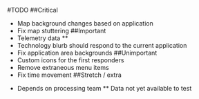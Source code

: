 #TODO
##Critical
- Map background changes based on application
- Fix map stuttering
##Important
- Telemetry data **
- Technology blurb should respond to the current application
- Fix application area backgrounds
##Unimportant
- Custom icons for the first responders
- Remove extraneous menu items
- Fix time movement
##Stretch / extra

* Depends on processing team
** Data not yet available to test